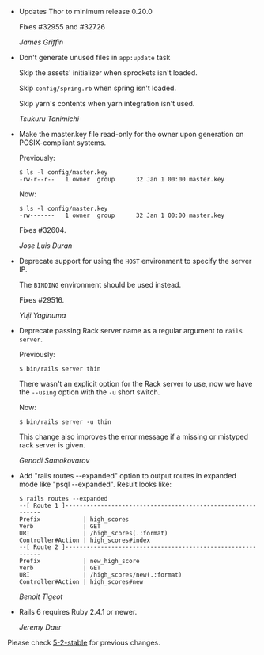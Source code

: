 *   Updates Thor to minimum release 0.20.0

    Fixes #32955 and #32726

    *James Griffin*

*   Don't generate unused files in `app:update` task

     Skip the assets' initializer when sprockets isn't loaded.

     Skip `config/spring.rb` when spring isn't loaded.

     Skip yarn's contents when yarn integration isn't used.

    *Tsukuru Tanimichi*

*   Make the master.key file read-only for the owner upon generation on
    POSIX-compliant systems.

    Previously:

        $ ls -l config/master.key
        -rw-r--r--   1 owner  group      32 Jan 1 00:00 master.key

    Now:

        $ ls -l config/master.key
        -rw-------   1 owner  group      32 Jan 1 00:00 master.key

    Fixes #32604.

    *Jose Luis Duran*

*   Deprecate support for using the `HOST` environment to specify the server IP.

    The `BINDING` environment should be used instead.

    Fixes #29516.

    *Yuji Yaginuma*

*   Deprecate passing Rack server name as a regular argument to `rails server`.

    Previously:

        $ bin/rails server thin

    There wasn't an explicit option for the Rack server to use, now we have the
    `--using` option with the `-u` short switch.

    Now:

        $ bin/rails server -u thin

    This change also improves the error message if a missing or mistyped rack
    server is given.

    *Genadi Samokovarov*

*   Add "rails routes --expanded" option to output routes in expanded mode like
    "psql --expanded". Result looks like:

    ```
    $ rails routes --expanded
    --[ Route 1 ]------------------------------------------------------------
    Prefix            | high_scores
    Verb              | GET
    URI               | /high_scores(.:format)
    Controller#Action | high_scores#index
    --[ Route 2 ]------------------------------------------------------------
    Prefix            | new_high_score
    Verb              | GET
    URI               | /high_scores/new(.:format)
    Controller#Action | high_scores#new
    ```

    *Benoit Tigeot*

*   Rails 6 requires Ruby 2.4.1 or newer.

    *Jeremy Daer*


Please check [5-2-stable](https://github.com/rails/rails/blob/5-2-stable/railties/CHANGELOG.md) for previous changes.
